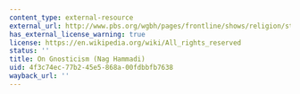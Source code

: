 ```yaml
---
content_type: external-resource
external_url: http://www.pbs.org/wgbh/pages/frontline/shows/religion/story/pagels.html
has_external_license_warning: true
license: https://en.wikipedia.org/wiki/All_rights_reserved
status: ''
title: On Gnosticism (Nag Hammadi)
uid: 4f3c74ec-77b2-45e5-868a-00fdbbfb7638
wayback_url: ''
---
```

